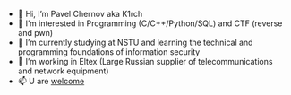 - 👋 Hi, I’m Pavel Chernov aka K1rch
- 👀 I’m interested in Programming (C/C++/Python/SQL) and CTF (reverse and pwn)
- 🌱 I’m currently studying at NSTU and learning the technical and programming foundations of information security
- 💞️ I’m working in Eltex (Large Russian supplier of telecommunications and network equipment)
- 📫 U are <a href="https://t.me/K001rch">welcome</a>
